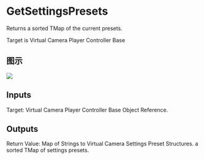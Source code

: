 # GetSettingsPresets

Returns a sorted TMap of the current presets.

Target is Virtual Camera Player Controller Base

## 图示

![]($-20221218-21301692.png)

## Inputs

Target: Virtual Camera Player Controller Base Object Reference.  

## Outputs

Return Value: Map of Strings to Virtual Camera Settings Preset Structures. a sorted TMap of settings presets.

